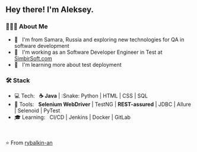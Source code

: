 <h2> Hey there! I'm Aleksey.</h2>

<h3> 👨🏻‍💻 About Me </h3>

- 🤔 &nbsp; I'm from Samara, Russia and exploring new technologies for QA in software development
- 💼 &nbsp; I'm working as an Software Developer Engineer in Test at [SimbirSoft.com](https://www.simbirsoft.com/)
- 🌱 &nbsp; I'm learning more about test deployment

<h3>🛠 Stack</h3>

- 💻 Tech: &nbsp; <b>:coffee: Java</b> | :Snake: Python | HTML | CSS | SQL 
- 🔧 Tools: &nbsp; <b>Selenium WebDriver</b> | TestNG | <b>REST-assured</b> | JDBC | Allure | Selenoid | PyTest 
- 🎓 Learning: &nbsp; CI/CD | Jenkins | Docker | GitLab

<br/>

⭐️ From [rybalkin-an](https://github.com/rybalkin-an)
